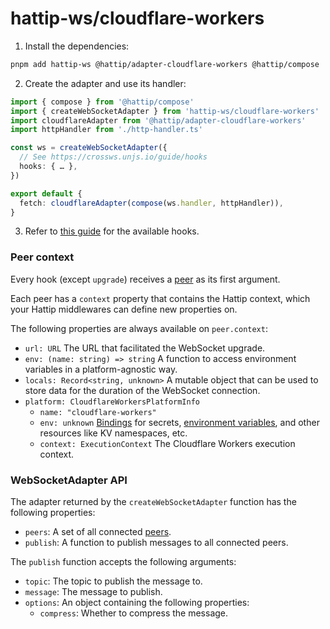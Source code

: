 # hattip-ws/cloudflare-workers

1. Install the dependencies:

```sh
pnpm add hattip-ws @hattip/adapter-cloudflare-workers @hattip/compose
```

2. Create the adapter and use its handler:

```ts
import { compose } from '@hattip/compose'
import { createWebSocketAdapter } from 'hattip-ws/cloudflare-workers'
import cloudflareAdapter from '@hattip/adapter-cloudflare-workers'
import httpHandler from './http-handler.ts'

const ws = createWebSocketAdapter({
  // See https://crossws.unjs.io/guide/hooks
  hooks: { … },
})

export default {
  fetch: cloudflareAdapter(compose(ws.handler, httpHandler)),
}
```

3. Refer to [this guide](https://crossws.unjs.io/guide/hooks) for the available hooks.

### Peer context

Every hook (except `upgrade`) receives a [peer](https://crossws.unjs.io/guide/peer) as its first argument.

Each peer has a `context` property that contains the Hattip context, which your Hattip middlewares can define new properties on.

The following properties are always available on `peer.context`:

- `url: URL` The URL that facilitated the WebSocket upgrade.
- `env: (name: string) => string` A function to access environment variables in a platform-agnostic way.
- `locals: Record<string, unknown>` A mutable object that can be used to store data for the duration of the WebSocket connection.
- `platform: CloudflareWorkersPlatformInfo`
  - `name: "cloudflare-workers"`
  - `env: unknown` [Bindings](https://developers.cloudflare.com/workers/configuration/bindings) for secrets, [environment variables](https://developers.cloudflare.com/workers/platform/environment-variables), and other resources like KV namespaces, etc.
  - `context: ExecutionContext` The Cloudflare Workers execution context.

### WebSocketAdapter API

The adapter returned by the `createWebSocketAdapter` function has the following properties:

- `peers`: A set of all connected [peers](https://crossws.unjs.io/guide/peer).
- `publish`: A function to publish messages to all connected peers.

The `publish` function accepts the following arguments:

- `topic`: The topic to publish the message to.
- `message`: The message to publish.
- `options`: An object containing the following properties:
  - `compress`: Whether to compress the message.
